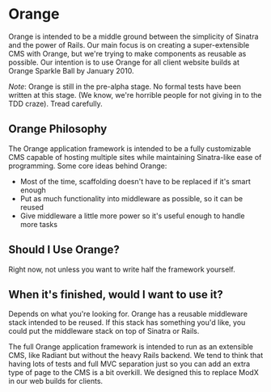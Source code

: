 Orange
======

Orange is intended to be a middle ground between the simplicity of Sinatra 
and the power of Rails. Our main focus is on creating a super-extensible CMS
with Orange, but we're trying to make components as reusable as possible. Our
intention is to use Orange for all client website builds at Orange Sparkle Ball by
January 2010. 

*Note*: Orange is still in the pre-alpha stage. No formal tests have been written at this
stage. 
(We know, we're horrible people for not giving in to the TDD craze). Tread carefully.


Orange Philosophy
-----------------
The Orange application framework is intended to be a fully customizable CMS
capable of hosting multiple sites while maintaining Sinatra-like ease of 
programming. Some core ideas behind Orange:

* Most of the time, scaffolding doesn't have to be replaced if it's smart enough
* Put as much functionality into middleware as possible, so it can be reused
* Give middleware a little more power so it's useful enough to handle more tasks


Should I Use Orange?
--------------------
Right now, not unless you want to write half the framework yourself.


When it's finished, would I want to use it?
-------------------------------------------
Depends on what you're looking for. Orange has a reusable middleware stack intended to 
be reused. If this stack has something you'd like, you could put the middleware stack on
top of Sinatra or Rails. 

The full Orange application framework is intended to run
as an extensible CMS, like Radiant but without the heavy Rails backend. We
tend to think that having lots of tests and full MVC separation just so you 
can add an extra type of page to the CMS is a bit overkill. We designed this
to replace ModX in our web builds for clients. 
